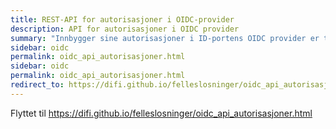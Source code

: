 ```yaml
---
title: REST-API for autorisasjoner i OIDC-provider
description: API for autorisasjoner i OIDC provider
summary: "Innbygger sine autorisasjoner i ID-portens OIDC provider er tilgjengelig på et REST-api, for kundens egen oversikt.  Typiske autorisasjoner er såkalte langt-levende innlogginger til mobil-apper."
sidebar: oidc
permalink: oidc_api_autorisasjoner.html
sidebar: oidc
permalink: oidc_api_autorisasjoner.html
redirect_to: https://difi.github.io/felleslosninger/oidc_api_autorisasjoner.html
---
```

Flyttet til https://difi.github.io/felleslosninger/oidc_api_autorisasjoner.html
